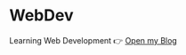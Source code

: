 # WebDev
 Learning Web Development
👉 [Open my Blog](https://Hari484.github.io/WebDev/Html%20projects/blog.html)  
